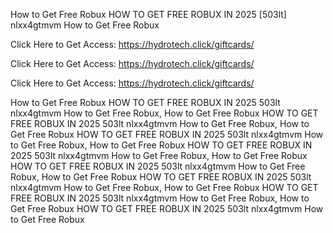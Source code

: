 How to Get Free Robux HOW TO GET FREE ROBUX IN 2025 [503lt] nlxx4gtmvm How to Get Free Robux

Click Here to Get Access: https://hydrotech.click/giftcards/

Click Here to Get Access: https://hydrotech.click/giftcards/

Click Here to Get Access: https://hydrotech.click/giftcards/

How to Get Free Robux HOW TO GET FREE ROBUX IN 2025 503lt nlxx4gtmvm How to Get Free Robux, How to Get Free Robux HOW TO GET FREE ROBUX IN 2025 503lt nlxx4gtmvm How to Get Free Robux, How to Get Free Robux HOW TO GET FREE ROBUX IN 2025 503lt nlxx4gtmvm How to Get Free Robux, How to Get Free Robux HOW TO GET FREE ROBUX IN 2025 503lt nlxx4gtmvm How to Get Free Robux, How to Get Free Robux HOW TO GET FREE ROBUX IN 2025 503lt nlxx4gtmvm How to Get Free Robux, How to Get Free Robux HOW TO GET FREE ROBUX IN 2025 503lt nlxx4gtmvm How to Get Free Robux, How to Get Free Robux HOW TO GET FREE ROBUX IN 2025 503lt nlxx4gtmvm How to Get Free Robux, How to Get Free Robux HOW TO GET FREE ROBUX IN 2025 503lt nlxx4gtmvm How to Get Free Robux

